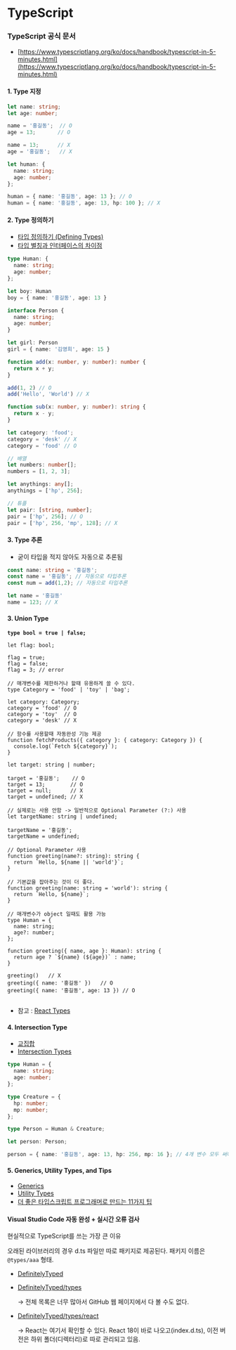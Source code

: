 # TypeScript

### TypeScript 공식 문서

* [https://www.typescriptlang.org/ko/docs/handbook/typescript-in-5-minutes.html](https://www.typescriptlang.org/ko/docs/handbook/typescript-in-5-minutes.html)

#### 1. Type 지정

```typescript
let name: string;
let age: number;

name = '홍길동';  // O
age = 13;       // O

name = 13;      // X
age = '홍길동';   // X

let human: {
  name: string;
  age: number;
};

human = { name: '홍길동', age: 13 }; // O
human = { name: '홍길동', age: 13, hp: 100 }; // X
```

#### 2. Type 정의하기

* [타입 정의하기 (Defining Types)](https://www.typescriptlang.org/ko/docs/handbook/typescript-in-5-minutes.html#%ED%83%80%EC%9E%85-%EC%A0%95%EC%9D%98%ED%95%98%EA%B8%B0-defining-types)
* [타입 별칭과 인터페이스의 차이점](https://www.typescriptlang.org/ko/docs/handbook/2/everyday-types.html#%ED%83%80%EC%9E%85-%EB%B3%84%EC%B9%AD%EA%B3%BC-%EC%9D%B8%ED%84%B0%ED%8E%98%EC%9D%B4%EC%8A%A4%EC%9D%98-%EC%B0%A8%EC%9D%B4%EC%A0%90)

```typescript
type Human: {
  name: string;
  age: number;
};

let boy: Human
boy = { name: '홍길동', age: 13 }

interface Person {
  name: string;
  age: number;
}

let girl: Person
girl = { name: '김영희', age: 15 }

function add(x: number, y: number): number {
  return x + y;
}

add(1, 2) // O
add('Hello', 'World') // X

function sub(x: number, y: number): string {
  return x - y;
}

let category: 'food';
category = 'desk' // X
category = 'food' // O

// 배열
let numbers: number[];
numbers = [1, 2, 3];

let anythings: any[];
anythings = ['hp', 256];

// 튜플
let pair: [string, number];
pair = ['hp', 256]; // O
pair = ['hp', 256, 'mp', 128]; // X
```

#### 3. Type 추론

* 굳이 타입을 적지 않아도 자동으로 추론됨

```typescript
const name: string = '홍길동';
const name = '홍길동'; // 자동으로 타입추론
const num = add(1,2); // 자동으로 타입추론

let name = '홍길동'
name = 123; // X
```

#### 3. Union Type

<pre class="language-typescript"><code class="lang-typescript"><strong>type bool = true | false;
</strong>
let flag: bool;

flag = true;
flag = false;
flag = 3; // error

// 매개변수를 제한하거나 할때 유용하게 쓸 수 있다.
type Category = 'food' | 'toy' | 'bag';

let category: Category;
category = 'food' // O
category = 'toy'  // O
category = 'desk' // X

// 함수를 사용할때 자동완성 기능 제공
function fetchProducts({ category }: { category: Category }) {
  console.log(`Fetch ${category}`);
}

let target: string | number;

target = '홍길동';    // O
target = 13;        // O
target = null;      // X
target = undefined; // X

// 실제로는 사용 안함 -> 일반적으로 Optional Parameter (?:) 사용
let targetName: string | undefined;

targetName = '홍길동';
targetName = undefined;

// Optional Parameter 사용
function greeting(name?: string): string {
  return `Hello, ${name || 'world'}`;
}

// 기본값을 잡아주는 것이 더 좋다.
function greeting(name: string = 'world'): string {
  return `Hello, ${name}`;
}

// 매개변수가 object 일때도 활용 가능
type Human = {
  name: string;
  age?: number;
};

function greeting({ name, age }: Human): string {
  return age ? `${name} (${age})` : name;
}

greeting()   // X
greeting({ name: '홍길동' })   // O
greeting({ name: '홍길동', age: 13 }) // O

</code></pre>

* 참고 : [React Types](https://github.com/facebook/react/blob/main/packages/shared/ReactTypes.js)

#### 4. Intersection Type

* [교집합](https://www.typescriptlang.org/ko/docs/handbook/typescript-in-5-minutes-func.html#%EA%B5%90%EC%A7%91%ED%95%A9)
* [Intersection Types](https://www.typescriptlang.org/docs/handbook/2/objects.html#intersection-types)

```typescript
type Human = {
  name: string;
  age: number;
};

type Creature = {
  hp: number;
  mp: number;
};

type Person = Human & Creature;

let person: Person;

person = { name: '홍길동', age: 13, hp: 256, mp: 16 }; // 4개 변수 모두 써야 함
```

#### 5. Generics, Utility Types, and Tips

* [Generics](https://www.typescriptlang.org/docs/handbook/2/generics.html)
* [Utility Types](https://www.typescriptlang.org/docs/handbook/utility-types.html)
* [더 좋은 타입스크립트 프로그래머로 만드는 11가지 팁](https://velog.io/@lky5697/11-tips-that-help-you-become-a-better-typescript-programmer)

#### Visual Studio Code 자동 완성 + 실시간 오류 검사

현실적으로 TypeScript를 쓰는 가장 큰 이유

오래된 라이브러리의 경우 d.ts 파일만 따로 패키지로 제공된다. 패키지 이름은 `@types/aaa` 형태.

* [DefinitelyTyped](https://github.com/DefinitelyTyped/DefinitelyTyped)
*   [DefinitelyTyped/types](https://github.com/DefinitelyTyped/DefinitelyTyped/tree/master/types)

    → 전체 목록은 너무 많아서 GitHub 웹 페이지에서 다 볼 수도 없다.
*   [DefinitelyTyped/types/react](https://github.com/DefinitelyTyped/DefinitelyTyped/tree/master/types/react)

    → React는 여기서 확인할 수 있다. React 18이 바로 나오고(index.d.ts), 이전 버전은 하위 폴더(디렉터리)로 따로 관리되고 있음.
